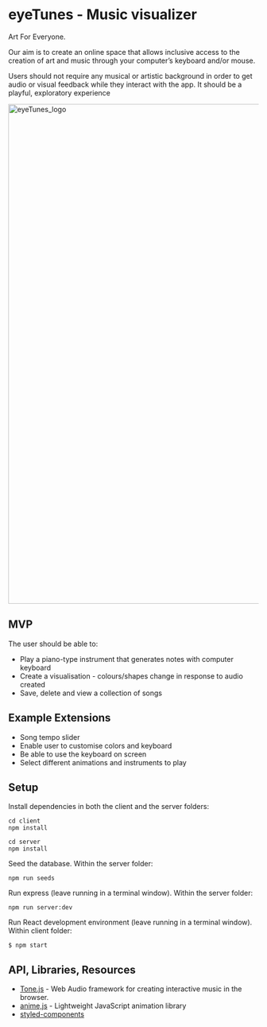 # eyeTunes - Music visualizer

Art For Everyone.

Our aim is to create an online space that allows inclusive access to the creation of art and music through your computer’s keyboard and/or mouse. 

Users should not require any musical or artistic background in order to get audio or visual feedback while they interact with the app. It should be a playful, exploratory experience

<img width="1005" alt="eyeTunes_logo" src="https://user-images.githubusercontent.com/65955047/103485373-b38ecc00-4ded-11eb-80d1-2c29029e6a2e.png">

## MVP

The user should be able to:

- Play a piano-type instrument that generates notes with computer keyboard
- Create a visualisation - colours/shapes change in response to audio created
- Save, delete and view a collection of songs


## Example Extensions

- Song tempo slider
- Enable user to customise colors and keyboard
- Be able to use the keyboard on screen
- Select different animations and instruments to play


## Setup
Install dependencies in both the client and the server folders:
```
cd client
npm install

cd server
npm install
```

Seed the database.  Within the server folder:
```
npm run seeds
```

Run express (leave running in a terminal window).  Within the server folder:
```
npm run server:dev
```

Run React development environment (leave running in a terminal window).  Within client folder:
```
$ npm start
```

## API, Libraries, Resources
- [Tone.js](https://tonejs.github.io/) - Web Audio framework for creating interactive music in the browser.
- [anime,js](https://animejs.com/) - Lightweight JavaScript animation library
- [styled-components](https://styled-components.com/)
